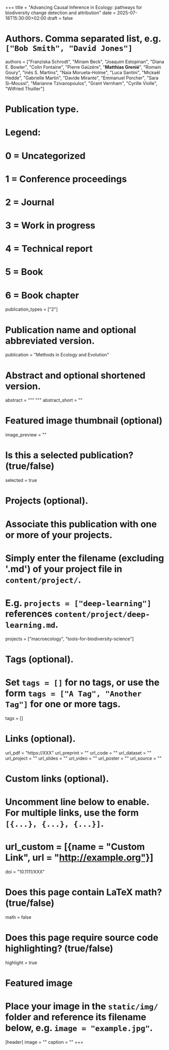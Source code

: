 +++
title = "Advancing Causal Inference in Ecology: pathways for biodiversity change detection and attribution"
date = 2025-07-18T15:30:00+02:00
draft = false

# Authors. Comma separated list, e.g. `["Bob Smith", "David Jones"]`
authors = ["Franziska Schrodt", "Miriam Beck", "Joaquim Estopinan", "Diana E. Bowler", "Colin Fontaine", "Pierre Gaüzère", "**Matthias Grenié**", "Romain Goury", "Inês S. Martins", "Naia Morueta-Holme", "Luca Santini", "Mickaël Hedde", "Gabrielle Martin", "Davide Mirante", "Emmanuel Porcher", "Sara Si-Moussi", "Marianne Tzivanopoulos", "Grant Vernham", "Cyrille Violle", "Wilfried Thuiller"]

# Publication type.
# Legend:
# 0 = Uncategorized
# 1 = Conference proceedings
# 2 = Journal
# 3 = Work in progress
# 4 = Technical report
# 5 = Book
# 6 = Book chapter
publication_types = ["2"]

# Publication name and optional abbreviated version.
publication = "Methods in Ecology and Evolution"

# Abstract and optional shortened version.
abstract = """
"""
abstract_short = ""

# Featured image thumbnail (optional)
image_preview = ""

# Is this a selected publication? (true/false)
selected = true

# Projects (optional).
#   Associate this publication with one or more of your projects.
#   Simply enter the filename (excluding '.md') of your project file in `content/project/`.
#   E.g. `projects = ["deep-learning"]` references `content/project/deep-learning.md`.
projects = ["macroecology", "tools-for-biodiversity-science"]

# Tags (optional).
#   Set `tags = []` for no tags, or use the form `tags = ["A Tag", "Another Tag"]` for one or more tags.
tags = []

# Links (optional).
url_pdf = "https://XXX"
url_preprint = ""
url_code = ""
url_dataset = ""
url_project = ""
url_slides = ""
url_video = ""
url_poster = ""
url_source = ""

# Custom links (optional).
#   Uncomment line below to enable. For multiple links, use the form `[{...}, {...}, {...}]`.
# url_custom = [{name = "Custom Link", url = "http://example.org"}]

doi = "10.1111/XXX"

# Does this page contain LaTeX math? (true/false)
math = false

# Does this page require source code highlighting? (true/false)
highlight = true

# Featured image
# Place your image in the `static/img/` folder and reference its filename below, e.g. `image = "example.jpg"`.
[header]
image = ""
caption = ""
+++

